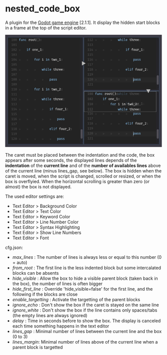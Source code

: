 # nested_code_box
A plugin for the [Godot game engine](https://github.com/godotengine/godot) [2.1.1].
It display the hidden start blocks in a frame at the top of the script editor.

![overview](overview.png)

The caret must be placed between the indentation and the code, the box appears after some seconds, the displayed lines depends of the **indentation** of the **current line** and of the **number of availables lines** above of the current line (minus lines_gap, see below).
The box is hidden when the caret is moved, when the script is changed, scrolled or resized, or when the box is overflyied.
When the horizontal scrolling is greater than zero (or almost) the box is not displayed.

The used editor settings are:
* Text Editor > Background Color
* Text Editor > Text Color
* Text Editor > Keyword Color
* Text Editor > Line Number Color
* Text Editor > Syntax Highlighting
* Text Editor > Show Line Numbers
* Text Editor > Font

cfg.json:
* *max_lines* : The number of lines is always less or equal to this number (0 = auto)
* *from_root* : The first line is the less indented block but some intercalated blocks can be absents
* *hide_visible* : Allow the box to hide a visible parent block (taken back in the box), the number of lines is often bigger
* *hide_first_line* : Override 'hide_visible=false' for the first line, and the following if the blocks are close
* *enable_targetting* : Activate the targetting of the parent blocks
* *ignore_echo* : Don't show the box if the caret is stayed on the same line
* *ignore_white* : Don't show the box if the line contains only spaces/tabs (the empty lines are always ignored)
* *delay* : Time in seconds before to show the box. The display is canceled each time something happens in the text editor
* *lines_gap* : Minimal number of lines between the current line and the box (0 to 3)
* *lines_margin*: Minimal number of lines above of the current line when a parent block is targetted